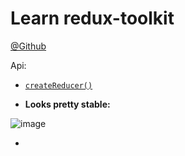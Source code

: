 # Learn redux-toolkit

[@Github](https://github.com/reduxjs/redux-toolkit)

Api:

- [`createReducer()`](https://redux-toolkit.js.org/api/createReducer)

- **Looks pretty stable:**

![image](https://user-images.githubusercontent.com/31458531/188593979-7a5b7aa8-4dba-407d-95d6-c1d5869b8cdd.png)

- 

